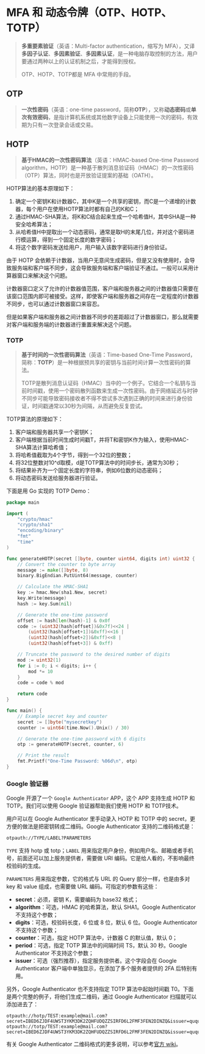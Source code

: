 # MFA 和 动态令牌（OTP、HOTP、TOTP）

> **多重要素验证**（英语：Multi-factor authentication，缩写为 MFA），又译**多因子认证**、**多因素验证**、**多因素认证**，是一种电脑存取控制的方法，用户要通过两种以上的认证机制之后，才能得到授权。
>
> OTP、HOTP、TOTP都是 MFA 中常用的手段。

## OTP

> **一次性密码**（英语：one-time password，简称**OTP**），又称**动态密码**或**单次有效密码**，是指计算机系统或其他数字设备上只能使用一次的密码，有效期为只有一次登录会话或交易。

## HOTP

> **基于HMAC的一次性密码算法**（英语：HMAC-based One-time Password algorithm，HOTP）是一种基于散列消息验证码（HMAC）的一次性密码（OTP）算法，同时也是开放验证提案的基础（OATH）。

HOTP算法的基本原理如下：

1. 确定一个密钥K和计数器C，其中K是一个共享的密钥，而C是一个递增的计数器，每个用户在使用HOTP算法时都有自己的K和C；
2. 通过HMAC-SHA算法，将K和C结合起来生成一个哈希值H，其中SHA是一种安全哈希算法；
3. 从哈希值H中提取出一个动态密码，通常是取H的末尾几位，并对这个密码进行模运算，得到一个固定长度的数字密码；
4. 将这个数字密码发送给用户，用户输入该数字密码进行身份验证。

由于 HOTP 会依赖于计数器，当用户无意间生成密码，但是又没有使用时，会导致服务端和客户端不同步，这会导致服务端和客户端验证不通过。一般可以采用计算器窗口来解决这个问题。

计数器窗口定义了允许的计数器值范围，客户端和服务器之间的计数器值只需要在该窗口范围内即可被接受。这样，即使客户端和服务器之间存在一定程度的计数器不同步，也可以通过计数器窗口来容忍。

但是如果客户端和服务器之间计数器不同步的差距超过了计数器窗口，那么就需要对客户端和服务端的计数器进行重置来解决这个问题。

### TOTP

> **基于时间的一次性密码算法**（英语：Time-based One-Time Password，简称：**TOTP**）是一种根据预共享的密钥与当前时间计算一次性密码的算法。
>
> TOTP是散列消息认证码（HMAC）当中的一个例子。它结合一个私钥与当前时间戳，使用一个密码散列函数来生成一次性密码。由于网络延迟与时钟不同步可能导致密码接收者不得不尝试多次遇到正确的时间来进行身份验证，时间戳通常以30秒为间隔，从而避免反复尝试。

TOTP算法的原理如下：

1. 客户端和服务器共享一个密钥K；
2. 客户端根据当前时间生成时间戳T，并将T和密钥K作为输入，使用HMAC-SHA算法计算哈希值；
3. 将哈希值截取为4个字节，得到一个32位的整数；
4. 将32位整数对10^d取模，d是TOTP算法中的时间步长，通常为30秒；
5. 将结果补齐为一个固定长度的字符串，例如6位数的动态密码；
6. 将动态密码发送给服务器进行验证。

下面是用 Go 实现的 TOTP Demo：

```go
package main

import (
	"crypto/hmac"
	"crypto/sha1"
	"encoding/binary"
	"fmt"
	"time"
)

func generateHOTP(secret []byte, counter uint64, digits int) uint32 {
	// Convert the counter to byte array
	message := make([]byte, 8)
	binary.BigEndian.PutUint64(message, counter)

	// Calculate the HMAC-SHA1
	key := hmac.New(sha1.New, secret)
	key.Write(message)
	hash := key.Sum(nil)

	// Generate the one-time password
	offset := hash[len(hash)-1] & 0x0f
	code := (uint32(hash[offset])&0x7f)<<24 |
		(uint32(hash[offset+1])&0xff)<<16 |
		(uint32(hash[offset+2])&0xff)<<8 |
		(uint32(hash[offset+3]) & 0xff)

	// Truncate the password to the desired number of digits
	mod := uint32(1)
	for i := 0; i < digits; i++ {
		mod *= 10
	}
	code = code % mod

	return code
}

func main() {
	// Example secret key and counter
	secret := []byte("mysecretkey")
	counter := uint64(time.Now().Unix() / 30)

	// Generate the one-time password with 6 digits
	otp := generateHOTP(secret, counter, 6)

	// Print the result
	fmt.Printf("One-Time Password: %06d\n", otp)
}
```

### Google 验证器

Google 开源了一个 `Google Authenticator` APP，这个 APP 支持生成 HOTP 和 TOTP。我们可以使用 Google 验证器帮助我们使用 HOTP 和 TOTP技术。

用户可以在 Google Authenticator 里手动录入 HOTP 和 TOTP 中的 secret，更方便的做法是把密钥转成二维码。Google Authenticator 支持的二维码格式是：

```bash
otpauth://TYPE/LABEL?PARAMETERS
```

`TYPE` 支持 hotp 或 totp；`LABEL` 用来指定用户身份，例如用户名、邮箱或者手机号，前面还可以加上服务提供者，需要做 URI 编码。它是给人看的，不影响最终校验码的生成。

`PARAMETERS` 用来指定参数，它的格式与 URL 的 Query 部分一样，也是由多对 key 和 value 组成，也需要做 URL 编码。可指定的参数有这些：

- **secret**：必须，密钥 K，需要编码为 base32 格式；
- **algorithm**：可选，HMAC 的哈希算法，默认 SHA1。Google Authenticator 不支持这个参数；
- **digits**：可选，校验码长度，6 位或 8 位，默认 6 位。Google Authenticator 不支持这个参数；
- **counter**：可选，指定 HOTP 算法中，计数器 C 的默认值，默认 0；
- **period**：可选，指定 TOTP 算法中的间隔时间 TS，默认 30 秒。Google Authenticator 不支持这个参数；
- **issuer**：可选（强烈推荐），指定服务提供者。这个字段会在 Google Authenticator 客户端中单独显示，在添加了多个服务者提供的 2FA 后特别有用。

另外，Google Authenticator 也不支持指定 TOTP 算法中起始时间戳 T0。下面是两个完整的例子，将他们生成二维码，通过 Google Authenticator 扫描就可以添加进去了：

```
otpauth://hotp/TEST:example@mail.com?secret=IBED6ZJDF4UWST3YKM3DK2ZQHFUDQZZSIRFD6L2FMF3FEN2DINZQ&issuer=ququblog&counter=0
otpauth://totp/TEST:example@mail.com?secret=IBED6ZJDF4UWST3YKM3DK2ZQHFUDQZZSIRFD6L2FMF3FEN2DINZQ&issuer=ququblog
```

有关 Google Authenticator 二维码格式的更多说明，可以参考[官方 wiki](https://github.com/google/google-authenticator/wiki/Key-Uri-Format)。 
